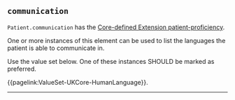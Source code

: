 ## `communication`

`Patient.communication` has the <a href="https://hl7.org/fhir/R4/extension-patient-proficiency.html">Core-defined Extension patient-proficiency</a>.

One or more instances of this element can be used to list the languages the patient is able to communicate in. 

Use the value set below. One of these instances SHOULD be marked as preferred. 

{{pagelink:ValueSet-UKCore-HumanLanguage}}.

---

